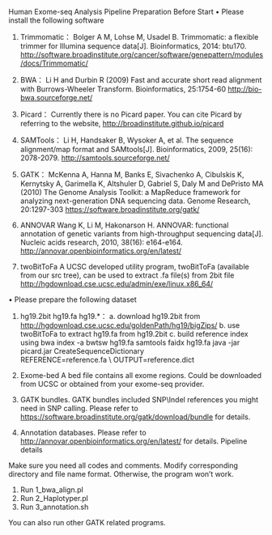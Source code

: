 Human Exome-seq Analysis Pipeline
Preparation Before Start
•	Please install the following software
1.	Trimmomatic：
Bolger A M, Lohse M, Usadel B. Trimmomatic: a flexible trimmer for Illumina sequence data[J]. Bioinformatics, 2014: btu170.
 http://software.broadinstitute.org/cancer/software/genepattern/modules/docs/Trimmomatic/
	
2.	BWA：
Li H and Durbin R (2009) Fast and accurate short read alignment with Burrows-Wheeler Transform. Bioinformatics, 25:1754-60
http://bio-bwa.sourceforge.net/

3.	Picard：
Currently there is no Picard paper. You can cite Picard by referring to the website, http://broadinstitute.github.io/picard

4.	SAMTools：
Li H, Handsaker B, Wysoker A, et al. The sequence alignment/map format and SAMtools[J]. Bioinformatics, 2009, 25(16): 2078-2079.
http://samtools.sourceforge.net/

5.	GATK：
McKenna A, Hanna M, Banks E, Sivachenko A, Cibulskis K, Kernytsky A, Garimella K, Altshuler D, Gabriel S, Daly M and DePristo MA (2010) The Genome Analysis Toolkit: a MapReduce framework for analyzing next-generation DNA sequencing data. Genome Research, 20:1297-303
https://software.broadinstitute.org/gatk/

6.	ANNOVAR
Wang K, Li M, Hakonarson H. ANNOVAR: functional annotation of genetic variants from high-throughput sequencing data[J]. Nucleic acids research, 2010, 38(16): e164-e164.
http://annovar.openbioinformatics.org/en/latest/

7.	twoBitToFa 
A UCSC developed utility program, twoBitToFa (available from our src tree), can be used to extract .fa file(s) from 2bit file
http://hgdownload.cse.ucsc.edu/admin/exe/linux.x86_64/

•	Please prepare the following dataset
1.	hg19.2bit  hg19.fa hg19.*：
a.	download hg19.2bit from http://hgdownload.cse.ucsc.edu/goldenPath/hg19/bigZips/ 
b.	use twoBitToFa to extract hg19.fa from hg19.2bit
c.	build reference index using 
bwa index -a bwtsw hg19.fa
samtools faidx hg19.fa
java -jar picard.jar CreateSequenceDictionary \
    REFERENCE=reference.fa \ 
    OUTPUT=reference.dict

2.	Exome-bed
A bed file contains all exome regions. Could be downloaded from UCSC or obtained from your exome-seq provider.

3.	GATK bundles.
GATK bundles included SNP\Indel references you might need in SNP calling. Please refer to 
https://software.broadinstitute.org/gatk/download/bundle for details.

4.	Annotation databases.
Please refer to http://annovar.openbioinformatics.org/en/latest/ for details.
Pipeline details

Make sure you need all codes and comments. Modify corresponding directory and file name format. Otherwise, the program won’t work.
1.	Run 1_bwa_align.pl
2.	Run 2_Haplotyper.pl
3.	Run 3_annotation.sh

You can also run other GATK related programs.

